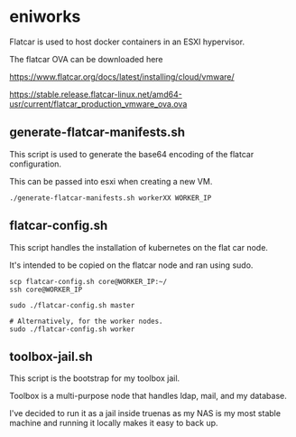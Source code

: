 # eniworks

Flatcar is used to host docker containers in an ESXI hypervisor.

The flatcar OVA can be downloaded here

<https://www.flatcar.org/docs/latest/installing/cloud/vmware/>

<https://stable.release.flatcar-linux.net/amd64-usr/current/flatcar_production_vmware_ova.ova>


## generate-flatcar-manifests.sh

This script is used to generate the base64 encoding of the flatcar configuration.

This can be passed into esxi when creating a new VM.

```
./generate-flatcar-manifests.sh workerXX WORKER_IP
```

## flatcar-config.sh

This script handles the installation of kubernetes on the flat car node. 

It's intended to be copied on the flatcar node and ran using sudo.

```
scp flatcar-config.sh core@WORKER_IP:~/
ssh core@WORKER_IP

sudo ./flatcar-config.sh master

# Alternatively, for the worker nodes.
sudo ./flatcar-config.sh worker
```

## toolbox-jail.sh

This script is the bootstrap for my toolbox jail.

Toolbox is a multi-purpose node that handles ldap, mail, and my database.

I've decided to run it as a jail inside truenas as my NAS is my most stable machine and running it locally makes it easy to back up.
